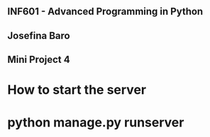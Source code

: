 ## INF601 - Advanced Programming in Python
## Josefina Baro
## Mini Project 4


# How to start the server
# python manage.py runserver

